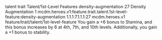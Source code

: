 <ability>
  <metadata>
    <class>talent</class>
    <feature_type>trait</feature_type>
    <file_dpath>Talent/1st-Level Features</file_dpath>
    <item_id>density-augmentation</item_id>
    <item_index>27</item_index>
    <item_name>Density Augmentation</item_name>
    <level>1</level>
    <scc>mcdm.heroes.v1:feature.trait.talent.1st-level-feature:density-augmentation</scc>
    <scdc>1.1.1:7.1.1.1:27</scdc>
    <source>mcdm.heroes.v1</source>
    <type>feature/trait/talent/1st-level-feature</type>
  </metadata>
  <effects>
    <effect type="mundane">You gain a +6 bonus to Stamina, and this bonus increases by 6 at 4th, 7th, and 10th levels. Additionally, you gain a +1 bonus to stability.</effect>
  </effects>
</ability>
